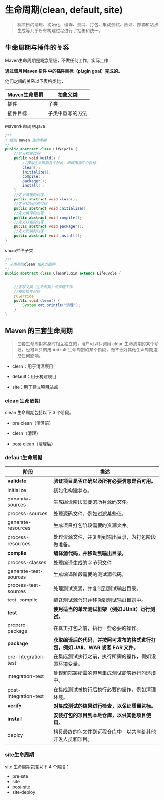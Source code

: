 # 生命周期(clean, default, site)

> 将项目的清理、初始化、编译、测试、打包、集成测试、验证、部署和站点生成等几乎所有构建过程进行了抽象和统一。

## 生命周期与插件的关系

Maven生命周期是概念层级，不做任何工作，实际工作

**通过调用 Maven 插件 中的插件目标（plugin goal）完成的。**

他们之间的关系以下表格类比：

| Maven生命周期 | 抽象父类         |
| ------------- | ---------------- |
| 插件          | 子类             |
| 插件目标      | 子类中重写的方法 |



Maven生命周期.java

```java
/**
* 模拟 maven 生命周期
*/
public abstract class LifeCycle {
    //定义构建过程
    public void build() {
        //模拟生命周期各个阶段，即调用插件中目标
        clean();
        initialize();
        compile();
        packager();
        install();
    }
    //定义清理的过程
    public abstract void clean();
    //定义初始化的过程
    public abstract void initialize();
    //定义编译的过程
    public abstract void compile();
    //定义打包的过程
    public abstract void packager();
    //定义安装的过程
    public abstract void install();
}
```



clean插件子类

```java
/**
* 子类模拟clean 相关的插件
*/
public abstract class CleanPlugin extends LifeCycle {
    
    
    //重写父类（生命周期）的清理工作
    //模拟插件目标
    @Override
    public void clean() {
        System.out.println("清理");
    }
}
```

## Maven 的三套生命周期

> 三套生命周期本身时相互独立的，用户可以只调用 clean 生命周期的某个阶段，也可以只调用 default 生命周期的某个阶段，而不会对其他生命周期造成任何影响。 

- clean：用于清理项目

- default：用于构建项目

- site：用于建立项目站点

  

### clean 生命周期

 clean 生命周期包括以下 3 个阶段。

- pre-clean（清理前）

- clean（清理）

- post-clean（清理后）

  

### default生命周期

| 阶段                  | 描述                                                         |
| --------------------- | ------------------------------------------------------------ |
| **validate**          | **验证项目是否正确以及所有必要信息是否可用。**               |
| initialize            | 初始化构建状态。                                             |
| generate-sources      | 生成编译阶段需要的所有源码文件。                             |
| process-sources       | 处理源码文件，例如过滤某些值。                               |
| generate-resources    | 生成项目打包阶段需要的资源文件。                             |
| process-resources     | 处理资源文件，并复制到输出目录，为打包阶段做准备。           |
| **compile**           | **编译源代码，并移动到输出目录。**                           |
| process-classes       | 处理编译生成的字节码文件                                     |
| generate-test-sources | 生成编译阶段需要的测试源代码。                               |
| process-test-sources  | 处理测试资源，并复制到测试输出目录。                         |
| test-compile          | 编译测试源代码并移动到测试输出目录中。                       |
| **test**              | **使用适当的单元测试框架（例如 JUnit）运行测试。**           |
| prepare-package       | 在真正打包之前，执行一些必要的操作。                         |
| **package**           | **获取编译后的代码，并按照可发布的格式进行打包，例如 JAR、WAR 或者 EAR 文件。** |
| pre-integration-test  | 在集成测试执行之前，执行所需的操作，例如设置环境变量。       |
| integration-test      | 处理和部署所需的包到集成测试能够运行的环境中。               |
| post-integration-test | 在集成测试被执行后执行必要的操作，例如清理环境。             |
| **verify**            | **对集成测试的结果进行检查，以保证质量达标。**               |
| **install**           | **安装打包的项目到本地仓库，以供其他项目使用。**             |
| deploy                | 拷贝最终的包文件到远程仓库中，以共享给其他开发人员和项目。   |



### site生命周期

site 生命周期包含以下 4 个阶段：

- pre-site
- site
- post-site
- site-deploy

